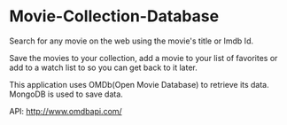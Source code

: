 # Movie-Collection-Database

Search for any movie on the web using the movie's title or Imdb Id.

Save the movies to your collection, add a movie to your list of favorites or add to a watch list to so you can get back to it later.

This application uses OMDb(Open Movie Database) to retrieve its data. MongoDB is used to save data.

API: http://www.omdbapi.com/
